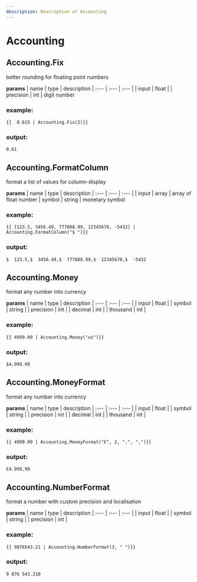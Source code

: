 ```yaml
---
description: Description of Accounting
---
```


# Accounting


## Accounting.Fix
better rounding for floating point numbers


**params**
    | name | type  | description
    | :--- | :---  | :---        |
    | input | float  | 
    | precision | int  | digit number


### example:
```
{{  0.615 | Accounting.Fix(2)}}

```

### output:
```
0.61

```

## Accounting.FormatColumn
format a list of values for column-display


**params**
    | name | type  | description
    | :--- | :---  | :---        |
    | input | array  | array of float number
    | symbol | string  | monetary symbol


### example:
```
{{ [123.5, 3456.49, 777888.99, 12345678, -5432] | Accounting.FormatColumn("$ ")}}

```

### output:
```
$  123.5,$  3456.49,$  777888.99,$  12345678,$  -5432

```

## Accounting.Money
format any number into currency


**params**
    | name | type  | description
    | :--- | :---  | :---        |
    | input | float  | 
    | symbol | string  | 
    | precision | Int  | 
    | decimal | int  | 
    | thousand | int  | 


### example:
```
{{ 4999.99 | Accounting.Money("us")}}

```

### output:
```
$4,999.99

```

## Accounting.MoneyFormat
format any number into currency


**params**
    | name | type  | description
    | :--- | :---  | :---        |
    | input | float  | 
    | symbol | string  | 
    | precision | int  | 
    | decimal | int  | 
    | thousand | int  | 


### example:
```
{{ 4999.99 | Accounting.MoneyFormat("€", 2, ".", ",")}}

```

### output:
```
€4.999,99

```

## Accounting.NumberFormat
format a number with custom precision and localisation


**params**
    | name | type  | description
    | :--- | :---  | :---        |
    | input | float  | 
    | symbol | string  | 
    | precision | int  | 


### example:
```
{{ 9876543.21 | Accounting.NumberFormat(3, " ")}}

```

### output:
```
9 876 543.210

```



